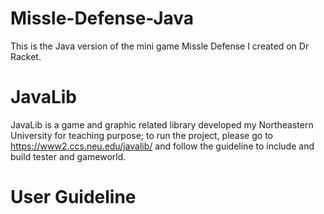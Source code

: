# Missle-Defense-Java
This is the Java version of the mini game Missle Defense I created on Dr Racket.
# JavaLib 
JavaLib is a game and graphic related library developed my Northeastern University for teaching purpose; to run the project, please go to https://www2.ccs.neu.edu/javalib/ and follow the guideline to include and build tester and gameworld.

# User Guideline
